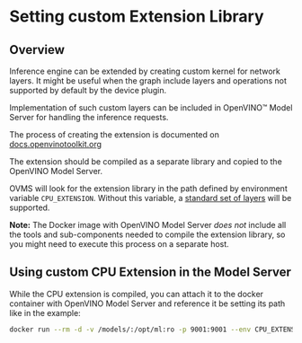 # Setting custom Extension Library

## Overview 

Inference engine can be extended by creating custom kernel for network layers.
It might be useful when the graph include layers and operations not supported by default 
by the device plugin.

Implementation of such custom layers can be included in OpenVINO&trade; Model Server for handling the inference
requests.

The process of creating the extension is documented on 
[docs.openvinotoolkit.org](https://docs.openvinotoolkit.org/latest/_docs_IE_DG_Integrate_your_kernels_into_IE.html)

The extension should be compiled as a separate library and copied to the OpenVINO Model Server.

OVMS will look for the extension library in the path defined by environment variable `CPU_EXTENSION`.
Without this variable, a [standard set of layers](https://docs.openvinotoolkit.org/latest/_docs_MO_DG_prepare_model_Supported_Frameworks_Layers.html)
 will be supported.


**Note:** The Docker image with OpenVINO Model Server _does not_ include all the tools and sub-components needed to compile the extension library, 
so you might need to execute this process on a separate host.

## Using custom CPU Extension in the Model Server

While the CPU extension is compiled, you can attach it to the docker container with OpenVINO Model Server and reference it be setting its path like in the example:

```bash
docker run --rm -d -v /models/:/opt/ml:ro -p 9001:9001 --env CPU_EXTENSION=/opt/ml/libcpu_extension.so  ie-serving-py:latest /ie-serving-py/start_server.sh ie_serving config --config_path /opt/ml/config.json --port 9001
```  
